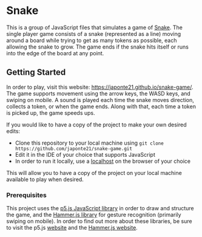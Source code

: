 # Snake

This is a group of JavaScript files that simulates a game of [Snake](<https://en.wikipedia.org/wiki/Snake_(video_game_genre)>).
The single player game consists of a snake (represented as a line) moving around a board while trying to get as many tokens as
possible, each allowing the snake to grow. The game ends if the snake hits itself or runs into the edge of the board at any
point.

## Getting Started

In order to play, visit this website: <https://japonte21.github.io/snake-game/>. The game supports movement using the arrow
keys, the WASD keys, and swiping on mobile. A sound is played each time the snake moves direction, collects a token, or when
the game ends. Along with that, each time a token is picked up, the game speeds ups.

If you would like to have a copy of the project to make your own desired edits:

- Clone this repository to your local machine using `git clone https://github.com/japonte21/snake-game.git`
- Edit it in the IDE of your choice that supports JavaScript
- In order to run it locally, use a [localhost](https://en.wikipedia.org/wiki/Localhost) on the browser of your choice

This will allow you to have a copy of the project on your local machine available to play when desired.

### Prerequisites

This project uses the [p5.js JavaScript library](https://p5js.org/download/) in order to draw and structure the game, and the
[Hammer.js library](http://hammerjs.github.io/) for gesture recognition (primarily swiping on mobile). In order
to find out more about these libraries, be sure to visit the p5.js [website](https://p5js.org/) and the
[Hammer.js website](http://hammerjs.github.io/getting-started/).
